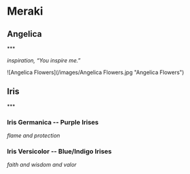 # Meraki

<h2>Angelica</h2>
***
<em><p>inspiration, “You inspire me.”</p></em>
![Angelica Flowers](/images/Angelica Flowers.jpg "Angelica Flowers")
<br>

<h2>Iris</h2>
***
<h3>Iris Germanica -- Purple Irises</h3>
<em><p>flame and protection</p></em>
<h3>Iris Versicolor -- Blue/Indigo Irises</h3>
<em><p>faith and wisdom and valor</p></em>
<br>